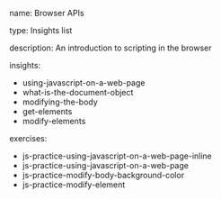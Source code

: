 name: Browser APIs

type: Insights list

description: An introduction to scripting in the browser

insights:
  - using-javascript-on-a-web-page
  - what-is-the-document-object
  - modifying-the-body
  - get-elements
  - modify-elements

exercises:
  - js-practice-using-javascript-on-a-web-page-inline
  - js-practice-using-javascript-on-a-web-page
  - js-practice-modify-body-background-color
  - js-practice-modify-element

